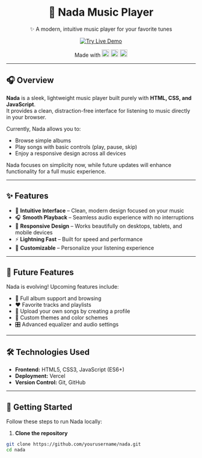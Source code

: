 <div align="center">

# 🎵 Nada Music Player

✨ A modern, intuitive music player for your favorite tunes

[![Try Live Demo](https://raw.githubusercontent.com/JayChauhan3/Spotify-Clone/main/spotify/public/images/button.png)](https://nadauniverse.vercel.app/)

<div style="margin: 10px 0;">
Made with  
<img src="https://img.icons8.com/color/24/000000/html-5--v1.png" alt="HTML5" width="20"/>  
<img src="https://img.icons8.com/color/24/000000/css3.png" alt="CSS3" width="20"/>  
<img src="https://img.icons8.com/color/24/000000/javascript--v1.png" alt="JavaScript" width="20"/>
</div>

</div>

---

## 🎧 Overview

**Nada** is a sleek, lightweight music player built purely with **HTML, CSS, and JavaScript**.  
It provides a clean, distraction-free interface for listening to music directly in your browser.  

Currently, Nada allows you to:  
- Browse simple albums  
- Play songs with basic controls (play, pause, skip)  
- Enjoy a responsive design across all devices  

Nada focuses on simplicity now, while future updates will enhance functionality for a full music experience.

---

## ✨ Features

- 🎼 **Intuitive Interface** – Clean, modern design focused on your music  
- 🎧 **Smooth Playback** – Seamless audio experience with no interruptions  
- 📱 **Responsive Design** – Works beautifully on desktops, tablets, and mobile devices  
- ⚡ **Lightning Fast** – Built for speed and performance  
- 🎨 **Customizable** – Personalize your listening experience  

---

## 🔮 Future Features

Nada is evolving! Upcoming features include:  

- 🎵 Full album support and browsing  
- ❤️ Favorite tracks and playlists  
- 📁 Upload your own songs by creating a profile  
- 🎨 Custom themes and color schemes  
- 🎛️ Advanced equalizer and audio settings  

---

## 🛠️ Technologies Used

- **Frontend:** HTML5, CSS3, JavaScript (ES6+)  
- **Deployment:** Vercel  
- **Version Control:** Git, GitHub  

---

## 🚀 Getting Started

Follow these steps to run Nada locally:

1. **Clone the repository**  
```bash
git clone https://github.com/yourusername/nada.git
cd nada



